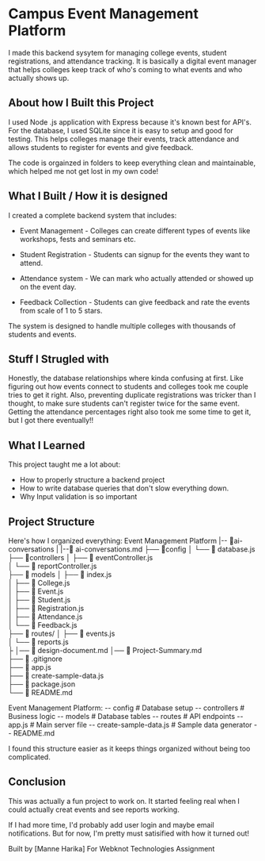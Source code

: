# Campus Event Management Platform 

I made this backend sysytem for managing college events, student registrations, and attendance tracking. It is basically a digital event manager that helps colleges keep track of who's coming to what events and who actually shows up.

## About how I Built this Project

I used Node .js application with Express because it's known best for API's. For the database, I used SQLite since it is easy to setup and good for testing. This helps colleges manage their events, track attendance and allows students to register for events and give feedback.

The code is orgainzed in folders to keep everything clean and maintainable, which helped me not get lost in my own code!

## What I Built / How it is designed 

I created a complete backend system that includes: 

* Event Management - Colleges can create different types of events like workshops, fests and seminars etc.

* Student Registration - Students can signup for the events they want to attend.

* Attendance system - We can mark who actually attended or showed up on the event day.

* Feedback Collection - Students can give feedback and rate the events from scale of 1 to 5 stars.

The system is designed to handle multiple colleges with thousands of students and events.

## Stuff I Strugled with

Honestly, the database relationships where kinda confusing at first. Like figuring out how events connect to students and colleges took me couple tries to get it right.
Also, preventing duplicate registrations was tricker than I thought, to make sure students can't register twice for the same event.
Getting the attendance percentages right also took me some time to get it, but I got there eventually!!

## What I Learned

This project taught me a lot about:
- How to properly structure a backend project 
- How to write database queries that don't slow
everything down.
- Why Input validation is so important 

## Project Structure

Here's how I organized everything:
Event Management Platform
|-- 📁ai-conversations
|    |--📄 ai-conversations.md 
├── 📁config
│   └── 📄 database.js               
├── 📁controllers
│   ├── 📄 eventController.js          
│   └── 📄 reportController.js         
├── 📁 models
│   ├── 📄 index.js                   
│   ├── 📄 College.js                  
│   ├── 📄 Event.js                   
│   ├── 📄 Student.js                  
│   ├── 📄 Registration.js            
│   ├── 📄 Attendance.js              
│   └── 📄 Feedback.js                
├── 📁 routes/
│   ├── 📄 events.js                  
│   └── 📄 reports.js                  
├
│── 📄 design-document.md
│── 📄 Project-Summary.md        
├── 📄 .gitignore                      
├── 📄 app.js                          
├── 📄 create-sample-data.js          
├── 📄 package.json                   
└── 📄 README.md                      

Event Management Platform:
-- config # Database setup
-- controllers # Business logic
-- models # Database tables
-- routes # API endpoints
-- app.js # Main server file
-- create-sample-data.js # Sample data generator
-- README.md 

I found this structure easier as it keeps things organized without being too complicated.


## Conclusion

This was actually a fun project to work on. It started feeling real when I could actually creat events and see reports working.

If I had more time, I'd probably add user login and maybe email notifications. But for now, I'm pretty must satisified with how it turned out!

Built by [Manne Harika]
For Webknot Technologies Assignment
